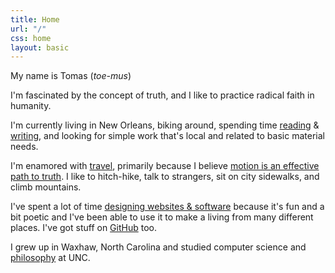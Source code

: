 ```yaml
---
title: Home
url: "/"
css: home
layout: basic
---
```


My name is Tomas (*toe-mus*)

I'm fascinated by the concept of truth, and I like to practice radical faith in humanity.

I'm currently living in New Orleans, biking around, spending time [reading](/reading.html) & [writing](/writings.html), and looking for simple work that's local and related to basic material needs.

I'm enamored with [travel](/travel.html), primarily because I believe [motion is an effective path to truth](/writing/motion-as-an-effective-path-to-truth.html). I like to hitch-hike, talk to strangers, sit on city sidewalks, and climb mountains.

I've spent a lot of time [designing websites & software](/code.html) because it's fun and a bit poetic and I've been able to use it to make a living from many different places. I've got stuff on [GitHub](https://github.com/minicreative) too.

I grew up in Waxhaw, North Carolina and studied computer science and [philosophy](/writings.html?tag=assignment) at UNC.